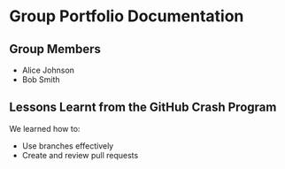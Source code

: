 # Group Portfolio Documentation

## Group Members

- Alice Johnson
- Bob Smith
<!-- - Carol Lee
- David Kim
- Emma Patel -->

## Lessons Learnt from the GitHub Crash Program

We learned how to:

- Use branches effectively
- Create and review pull requests
<!-- - Resolve merge conflicts
- Manage project boards and milestones -->
